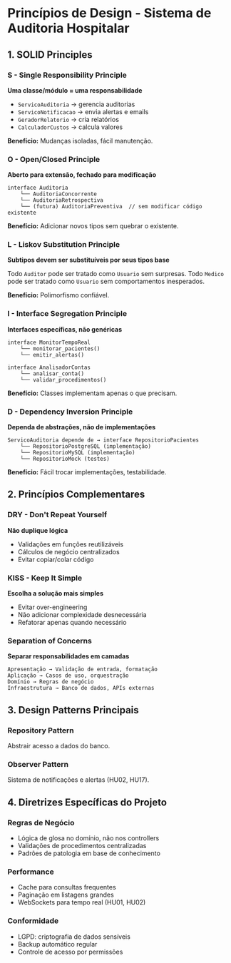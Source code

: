 # Princípios de Design - Sistema de Auditoria Hospitalar

## 1. SOLID Principles

### S - Single Responsibility Principle

**Uma classe/módulo = uma responsabilidade**

- `ServicoAuditoria` → gerencia auditorias
- `ServicoNotificacao` → envia alertas e emails
- `GeradorRelatorio` → cria relatórios
- `CalculadorCustos` → calcula valores

**Benefício:** Mudanças isoladas, fácil manutenção.

### O - Open/Closed Principle

**Aberto para extensão, fechado para modificação**

```
interface Auditoria
    └── AuditoriaConcorrente
    └── AuditoriaRetrospectiva
    └── (futura) AuditoriaPreventiva  // sem modificar código existente
```

**Benefício:** Adicionar novos tipos sem quebrar o existente.

### L - Liskov Substitution Principle

**Subtipos devem ser substituíveis por seus tipos base**

Todo `Auditor` pode ser tratado como `Usuario` sem surpresas.
Todo `Medico` pode ser tratado como `Usuario` sem comportamentos inesperados.

**Benefício:** Polimorfismo confiável.

### I - Interface Segregation Principle

**Interfaces específicas, não genéricas**

```
interface MonitorTempoReal
    └── monitorar_pacientes()
    └── emitir_alertas()

interface AnalisadorContas
    └── analisar_conta()
    └── validar_procedimentos()
```

**Benefício:** Classes implementam apenas o que precisam.

### D - Dependency Inversion Principle

**Dependa de abstrações, não de implementações**

```
ServicoAuditoria depende de → interface RepositorioPacientes
    └── RepositorioPostgreSQL (implementação)
    └── RepositorioMySQL (implementação)
    └── RepositorioMock (testes)
```

**Benefício:** Fácil trocar implementações, testabilidade.

## 2. Princípios Complementares

### DRY - Don't Repeat Yourself

**Não duplique lógica**

- Validações em funções reutilizáveis
- Cálculos de negócio centralizados
- Evitar copiar/colar código

### KISS - Keep It Simple

**Escolha a solução mais simples**

- Evitar over-engineering
- Não adicionar complexidade desnecessária
- Refatorar apenas quando necessário

### Separation of Concerns

**Separar responsabilidades em camadas**

```
Apresentação → Validação de entrada, formatação
Aplicação → Casos de uso, orquestração
Domínio → Regras de negócio
Infraestrutura → Banco de dados, APIs externas
```

## 3. Design Patterns Principais

### Repository Pattern

Abstrair acesso a dados do banco.

<!-- ### Strategy Pattern

Diferentes algoritmos de validação por patologia. -->

### Observer Pattern

Sistema de notificações e alertas (HU02, HU17).

<!-- ### Factory Pattern

Criação de diferentes tipos de relatórios. -->

## 4. Diretrizes Específicas do Projeto

### Regras de Negócio

- Lógica de glosa no domínio, não nos controllers
- Validações de procedimentos centralizadas
- Padrões de patologia em base de conhecimento

### Performance

- Cache para consultas frequentes
- Paginação em listagens grandes
- WebSockets para tempo real (HU01, HU02)

### Conformidade

- LGPD: criptografia de dados sensíveis
- Backup automático regular
- Controle de acesso por permissões
